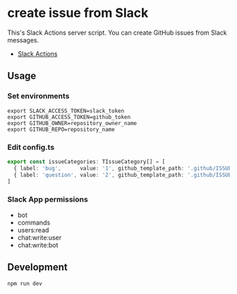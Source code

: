 # create issue from Slack

This's Slack Actions server script. You can create GitHub issues from Slack messages. 

- [Slack Actions](https://api.slack.com/interactivity/actions)

## Usage

### Set environments

```
export SLACK_ACCESS_TOKEN=slack_token
export GITHUB_ACCESS_TOKEN=github_token
export GITHUB_OWNER=repository_owner_name
export GITHUB_REPO=repository_name
```

### Edit config.ts

```typescript
export const issueCategories: TIssueCategory[] = [
  { label: 'bug',      value: '1', github_template_path: '.github/ISSUE_TEMPLATE/bug.md' },
  { label: 'question', value: '2', github_template_path: '.github/ISSUE_TEMPLATE/question.md' }
]
```

### Slack App permissions

- bot
- commands
- users:read
- chat:write:user
- chat:write:bot

## Development

```
npm run dev
```